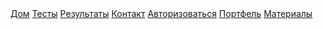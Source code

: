<nav>
        <a href="#home"><font style="vertical-align: inherit;"><font style="vertical-align: inherit;">Дом</font></font></a>
        <a href="#tests"><font style="vertical-align: inherit;"><font style="vertical-align: inherit;">Тесты</font></font></a>
        <a href="#results"><font style="vertical-align: inherit;"><font style="vertical-align: inherit;">Результаты</font></font></a>
        <a href="#contact"><font style="vertical-align: inherit;"><font style="vertical-align: inherit;">Контакт</font></font></a>
        <a href="#login"><font style="vertical-align: inherit;"><font style="vertical-align: inherit;">Авторизоваться</font></font></a>
        <a href="#portfolio"><font style="vertical-align: inherit;"><font style="vertical-align: inherit;">Портфель</font></font></a>
        <a href="#materials"><font style="vertical-align: inherit;"><font style="vertical-align: inherit;">Материалы</font></font></a>
    </nav>

